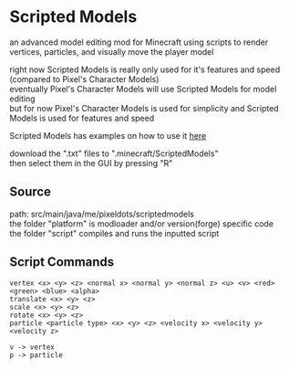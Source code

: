 # Scripted Models

an advanced model editing mod for Minecraft
using scripts to render vertices, particles, and visually move the player model

right now Scripted Models is really only used for it's features and speed (compared to Pixel's Character Models)  
eventually Pixel's Character Models will use Scripted Models for model editing  
but for now Pixel's Character Models is used for simplicity and Scripted Models is used for features and speed

Scripted Models has examples on how to use it
[here](https://github.com/PixelDoted/Scripted-Models/tree/master/examples)

download the ".txt" files to ".minecraft/ScriptedModels"  
then select them in the GUI by pressing "R"

## Source

path: src/main/java/me/pixeldots/scriptedmodels  
the folder "platform" is modloader and/or version(forge) specific code  
the folder "script" compiles and runs the inputted script

## Script Commands

```
vertex <x> <y> <z> <normal x> <normal y> <normal z> <u> <v> <red> <green> <blue> <alpha>
translate <x> <y> <z>
scale <x> <y> <z>
rotate <x> <y> <z>
particle <particle type> <x> <y> <z> <velocity x> <velocity y> <velocity z>

v -> vertex
p -> particle
```